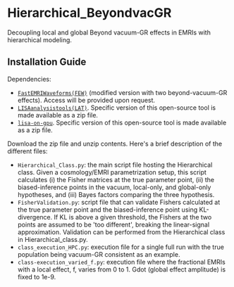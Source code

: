 # Hierarchical_BeyondvacGR
Decoupling local and global Beyond vacuum-GR effects in EMRIs with hierarchical modeling.

## Installation Guide

Dependencies:
- [`FastEMRIWaveforms(FEW)`](https://github.com/BlackHolePerturbationToolkit/FastEMRIWaveforms) (modified version with two beyond-vacuum-GR effects). Access will be provided upon request.
- [`LISAanalysistools(LAT)`](https://github.com/mikekatz04/LISAanalysistools/tree/main). Specific version of this open-source tool is made available as a zip file.
- [`lisa-on-gpu`](https://github.com/mikekatz04/lisa-on-gpu/tree/master). Specific version of this open-source tool is made available as a zip file.

Download the zip file and unzip contents. Here's a brief description of the different files:

- `Hierarchical_Class.py`: the main script file hosting the Hierarchical class. Given a cosmology/EMRI parametrization setup, this script calculates (i) the Fisher matrices at the true parameter point, (ii) the biased-inference points in the vacuum, local-only, and global-only hypotheses, and (iii) Bayes factors comparing the three hypothesis.
- `FisherValidation.py`: script file that can validate Fishers calculated at the true parameter point and the biased-inference point using KL-divergence. If KL is above a given threshold, the Fishers at the two points are assumed to be 'too different', breaking the linear-signal approximation. Validation can be performed from the Hierarchical class in Hierarchical_class.py. 
- `class_execution_HPC.py`: execution file for a single full run with the true population being vacuum-GR consistent as an example.
- `class-execution_varied_f.py`: execution file where the fractional EMRIs with a local effect, f, varies from 0 to 1. Gdot (global effect amplitude) is fixed to 1e-9.
